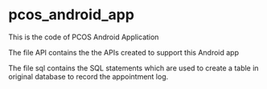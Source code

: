 # pcos_android_app
This is the code of PCOS Android Application

The file API contains the the APIs created to support this Android app

The file sql contains the SQL statements which are used to create a table in original database to record the appointment log.
